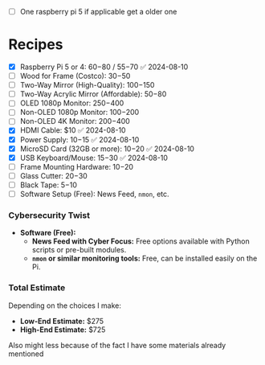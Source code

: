 - [ ] One raspberry pi 5 if applicable get a older one 


# Recipes 

- [x] Raspberry Pi 5 or 4: $60-$80 / $55-$70 ✅ 2024-08-10
- [ ] Wood for Frame (Costco): $30-$50
- [ ] Two-Way Mirror (High-Quality): $100-$150
- [ ] Two-Way Acrylic Mirror (Affordable): $50-$80
- [ ] OLED 1080p Monitor: $250-$400
- [ ] Non-OLED 1080p Monitor: $100-$200
- [ ] Non-OLED 4K Monitor: $200-$400
- [x] HDMI Cable: $10 ✅ 2024-08-10
- [x] Power Supply: $10-$15 ✅ 2024-08-10
- [x] MicroSD Card (32GB or more): $10-$20 ✅ 2024-08-10
- [x] USB Keyboard/Mouse: $15-$30 ✅ 2024-08-10
- [ ] Frame Mounting Hardware: $10-$20
- [ ] Glass Cutter: $20-$30
- [ ] Black Tape: $5-$10
- [ ] Software Setup (Free): News Feed, `nmon`, etc.

### Cybersecurity Twist

- **Software (Free):**
    - **News Feed with Cyber Focus:** Free options available with Python scripts or pre-built modules.
    - **`nmon` or similar monitoring tools:** Free, can be installed easily on the Pi.


### Total Estimate

Depending on the choices I make:

- **Low-End Estimate:** $275
- **High-End Estimate:** $725

Also might less because of the fact I have some materials already mentioned 